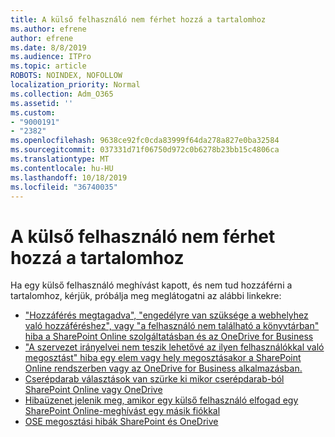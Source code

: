 ```yaml
---
title: A külső felhasználó nem férhet hozzá a tartalomhoz
ms.author: efrene
author: efrene
ms.date: 8/8/2019
ms.audience: ITPro
ms.topic: article
ROBOTS: NOINDEX, NOFOLLOW
localization_priority: Normal
ms.collection: Adm_O365
ms.assetid: ''
ms.custom:
- "9000191"
- "2382"
ms.openlocfilehash: 9638ce92fc0cda83999f64da278a827e0ba32584
ms.sourcegitcommit: 037331d71f06750d972c0b6278b23bb15c4806ca
ms.translationtype: MT
ms.contentlocale: hu-HU
ms.lasthandoff: 10/18/2019
ms.locfileid: "36740035"
---
```

# <a name="external-user-cannot-access-content"></a>A külső felhasználó nem férhet hozzá a tartalomhoz

Ha egy külső felhasználó meghívást kapott, és nem tud hozzáférni a tartalomhoz, kérjük, próbálja meg meglátogatni az alábbi linkekre:

- ["Hozzáférés megtagadva", "engedélyre van szüksége a webhelyhez való hozzáféréshez", vagy "a felhasználó nem található a könyvtárban" hiba a SharePoint Online szolgáltatásban és az OneDrive for Business](https://docs.microsoft.com/sharepoint/support/administration/access-denied-or-need-permission-error-sharepoint-online-or-onedrive-for-business)
- ["A szervezet irányelvei nem teszik lehetővé az ilyen felhasználókkal való megosztást" hiba egy elem vagy hely megosztásakor a SharePoint Online rendszerben vagy az OneDrive for Business alkalmazásban.](https://docs.microsoft.com/sharepoint/support/administration/organization-policies-do-not-allow-you-to-share-with-users-error)
- [Cserépdarab választások van szürke ki mikor cserépdarab-ból SharePoint Online vagy OneDrive](https://docs.microsoft.com/sharepoint/support/administration/sharing-options-grayed-out-when-sharing-from-sharepoint-online-or-onedrive)
- [Hibaüzenet jelenik meg, amikor egy külső felhasználó elfogad egy SharePoint Online-meghívást egy másik fiókkal](https://docs.microsoft.com/sharepoint/support/sharing-and-permissions/error-when-external-user-accepts-an-invitation-by-using-another-account)
- [OSE megosztási hibák SharePoint és OneDrive](https://docs.microsoft.com/sharepoint/sharepoint-onedrive-error-message)



